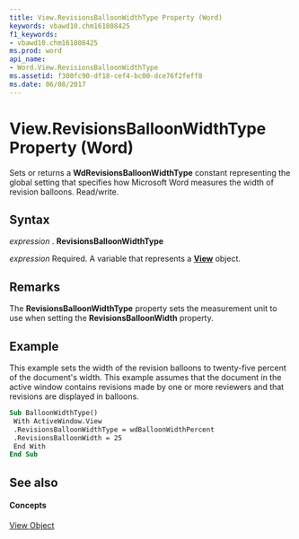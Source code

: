 ```yaml
---
title: View.RevisionsBalloonWidthType Property (Word)
keywords: vbawd10.chm161808425
f1_keywords:
- vbawd10.chm161808425
ms.prod: word
api_name:
- Word.View.RevisionsBalloonWidthType
ms.assetid: f300fc90-df18-cef4-bc00-dce76f2feff8
ms.date: 06/08/2017
---
```



# View.RevisionsBalloonWidthType Property (Word)

Sets or returns a  **WdRevisionsBalloonWidthType** constant representing the global setting that specifies how Microsoft Word measures the width of revision balloons. Read/write.


## Syntax

 _expression_ . **RevisionsBalloonWidthType**

 _expression_ Required. A variable that represents a **[View](Word.View.md)** object.


## Remarks

The  **RevisionsBalloonWidthType** property sets the measurement unit to use when setting the **RevisionsBalloonWidth** property.


## Example

This example sets the width of the revision balloons to twenty-five percent of the document's width. This example assumes that the document in the active window contains revisions made by one or more reviewers and that revisions are displayed in balloons.


```vb
Sub BalloonWidthType() 
 With ActiveWindow.View 
 .RevisionsBalloonWidthType = wdBalloonWidthPercent 
 .RevisionsBalloonWidth = 25 
 End With 
End Sub
```


## See also


#### Concepts


[View Object](Word.View.md)

